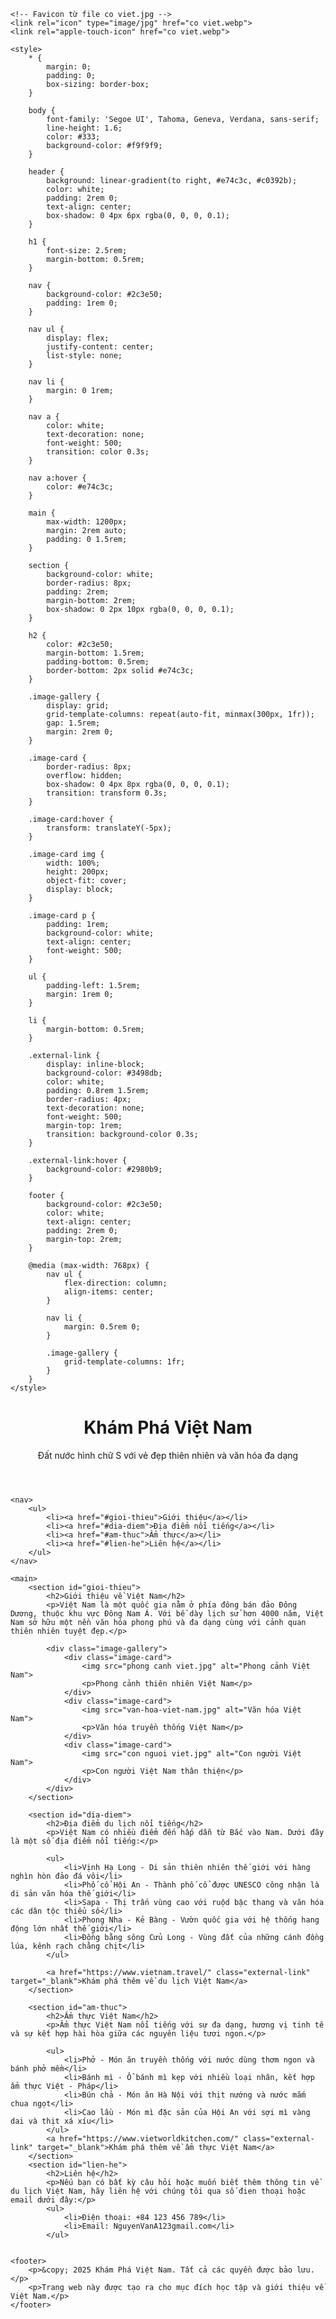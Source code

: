 <!DOCTYPE html>
<html lang="vi">
<head>
    <meta charset="UTF-8">
    <meta name="viewport" content="width=device-width, initial-scale=1.0">
    <title>Khám Phá Việt Nam - Du Lịch và Văn Hóa</title>
    <meta name="description" content="Trang web giới thiệu về du lịch và văn hóa Việt Nam">
    
    <!-- Favicon từ file co viet.jpg -->
    <link rel="icon" type="image/jpg" href="co viet.webp">
    <link rel="apple-touch-icon" href="co viet.webp">
    
    <style>
        * {
            margin: 0;
            padding: 0;
            box-sizing: border-box;
        }
        
        body {
            font-family: 'Segoe UI', Tahoma, Geneva, Verdana, sans-serif;
            line-height: 1.6;
            color: #333;
            background-color: #f9f9f9;
        }
        
        header {
            background: linear-gradient(to right, #e74c3c, #c0392b);
            color: white;
            padding: 2rem 0;
            text-align: center;
            box-shadow: 0 4px 6px rgba(0, 0, 0, 0.1);
        }
        
        h1 {
            font-size: 2.5rem;
            margin-bottom: 0.5rem;
        }
        
        nav {
            background-color: #2c3e50;
            padding: 1rem 0;
        }
        
        nav ul {
            display: flex;
            justify-content: center;
            list-style: none;
        }
        
        nav li {
            margin: 0 1rem;
        }
        
        nav a {
            color: white;
            text-decoration: none;
            font-weight: 500;
            transition: color 0.3s;
        }
        
        nav a:hover {
            color: #e74c3c;
        }
        
        main {
            max-width: 1200px;
            margin: 2rem auto;
            padding: 0 1.5rem;
        }
        
        section {
            background-color: white;
            border-radius: 8px;
            padding: 2rem;
            margin-bottom: 2rem;
            box-shadow: 0 2px 10px rgba(0, 0, 0, 0.1);
        }
        
        h2 {
            color: #2c3e50;
            margin-bottom: 1.5rem;
            padding-bottom: 0.5rem;
            border-bottom: 2px solid #e74c3c;
        }
        
        .image-gallery {
            display: grid;
            grid-template-columns: repeat(auto-fit, minmax(300px, 1fr));
            gap: 1.5rem;
            margin: 2rem 0;
        }
        
        .image-card {
            border-radius: 8px;
            overflow: hidden;
            box-shadow: 0 4px 8px rgba(0, 0, 0, 0.1);
            transition: transform 0.3s;
        }
        
        .image-card:hover {
            transform: translateY(-5px);
        }
        
        .image-card img {
            width: 100%;
            height: 200px;
            object-fit: cover;
            display: block;
        }
        
        .image-card p {
            padding: 1rem;
            background-color: white;
            text-align: center;
            font-weight: 500;
        }
        
        ul {
            padding-left: 1.5rem;
            margin: 1rem 0;
        }
        
        li {
            margin-bottom: 0.5rem;
        }
        
        .external-link {
            display: inline-block;
            background-color: #3498db;
            color: white;
            padding: 0.8rem 1.5rem;
            border-radius: 4px;
            text-decoration: none;
            font-weight: 500;
            margin-top: 1rem;
            transition: background-color 0.3s;
        }
        
        .external-link:hover {
            background-color: #2980b9;
        }
        
        footer {
            background-color: #2c3e50;
            color: white;
            text-align: center;
            padding: 2rem 0;
            margin-top: 2rem;
        }
        
        @media (max-width: 768px) {
            nav ul {
                flex-direction: column;
                align-items: center;
            }
            
            nav li {
                margin: 0.5rem 0;
            }
            
            .image-gallery {
                grid-template-columns: 1fr;
            }
        }
    </style>
</head>
<body>
    <header>
        <h1>Khám Phá Việt Nam</h1>
        <p>Đất nước hình chữ S với vẻ đẹp thiên nhiên và văn hóa đa dạng</p>
    </header>
    
    <nav>
        <ul>
            <li><a href="#gioi-thieu">Giới thiệu</a></li>
            <li><a href="#dia-diem">Địa điểm nổi tiếng</a></li>
            <li><a href="#am-thuc">Ẩm thực</a></li>
            <li><a href="#lien-he">Liên hệ</a></li>
        </ul>
    </nav>
    
    <main>
        <section id="gioi-thieu">
            <h2>Giới thiệu về Việt Nam</h2>
            <p>Việt Nam là một quốc gia nằm ở phía đông bán đảo Đông Dương, thuộc khu vực Đông Nam Á. Với bề dày lịch sử hơn 4000 năm, Việt Nam sở hữu một nền văn hóa phong phú và đa dạng cùng với cảnh quan thiên nhiên tuyệt đẹp.</p>
            
            <div class="image-gallery">
                <div class="image-card">
                    <img src="phong canh viet.jpg" alt="Phong cảnh Việt Nam">
                    <p>Phong cảnh thiên nhiên Việt Nam</p>
                </div>
                <div class="image-card">
                    <img src="van-hoa-viet-nam.jpg" alt="Văn hóa Việt Nam">
                    <p>Văn hóa truyền thống Việt Nam</p>
                </div>
                <div class="image-card">
                    <img src="con nguoi viet.jpg" alt="Con người Việt Nam">
                    <p>Con người Việt Nam thân thiện</p>
                </div>
            </div>
        </section>
        
        <section id="dia-diem">
            <h2>Địa điểm du lịch nổi tiếng</h2>
            <p>Việt Nam có nhiều điểm đến hấp dẫn từ Bắc vào Nam. Dưới đây là một số địa điểm nổi tiếng:</p>
            
            <ul>
                <li>Vịnh Hạ Long - Di sản thiên nhiên thế giới với hàng nghìn hòn đảo đá vôi</li>
                <li>Phố cổ Hội An - Thành phố cổ được UNESCO công nhận là di sản văn hóa thế giới</li>
                <li>Sapa - Thị trấn vùng cao với ruộd bậc thang và văn hóa các dân tộc thiểu số</li>
                <li>Phong Nha - Kẻ Bàng - Vườn quốc gia với hệ thống hang động lớn nhất thế giới</li>
                <li>Đồng bằng sông Cửu Long - Vùng đất của những cánh đồng lúa, kênh rạch chằng chịt</li>
            </ul>
            
            <a href="https://www.vietnam.travel/" class="external-link" target="_blank">Khám phá thêm về du lịch Việt Nam</a>
        </section>
        
        <section id="am-thuc">
            <h2>Ẩm thực Việt Nam</h2>
            <p>Ẩm thực Việt Nam nổi tiếng với sự đa dạng, hương vị tinh tế và sự kết hợp hài hòa giữa các nguyên liệu tươi ngon.</p>
            
            <ul>
                <li>Phở - Món ăn truyền thống với nước dùng thơm ngon và bánh phở mềm</li>
                <li>Bánh mì - Ổ bánh mì kẹp với nhiều loại nhân, kết hợp ẩm thực Việt - Pháp</li>
                <li>Bún chả - Món ăn Hà Nội với thịt nướng và nước mắm chua ngọt</li>
                <li>Cao lầu - Món mì đặc sản của Hội An với sợi mì vàng dai và thịt xá xíu</li>
            </ul>
            <a href="https://www.vietworldkitchen.com/" class="external-link" target="_blank">Khám phá thêm về ẩm thực Việt Nam</a>
        </section>
        <section id="lien-he">
            <h2>Liên hệ</h2>
            <p>Nếu bạn có bất kỳ câu hỏi hoặc muốn biết thêm thông tin về du lịch Việt Nam, hãy liên hệ với chúng tôi qua số đien thoại hoặc email dưới đây:</p>
            <ul>
                <li>Điện thoại: +84 123 456 789</li>
                <li>Email: NguyenVanA123gmail.com</li>
            </ul>

    
    <footer>
        <p>&copy; 2025 Khám Phá Việt Nam. Tất cả các quyền được bảo lưu.</p>
        <p>Trang web này được tạo ra cho mục đích học tập và giới thiệu về Việt Nam.</p>
    </footer>

